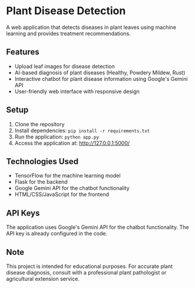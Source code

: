 # Plant Disease Detection

A web application that detects diseases in plant leaves using machine learning and provides treatment recommendations.

## Features

- Upload leaf images for disease detection
- AI-based diagnosis of plant diseases (Healthy, Powdery Mildew, Rust)
- Interactive chatbot for plant disease information using Google's Gemini API
- User-friendly web interface with responsive design

## Setup

1. Clone the repository
2. Install dependencies: `pip install -r requirements.txt`
3. Run the application: `python app.py`
4. Access the application at: http://127.0.0.1:5000/

## Technologies Used

- TensorFlow for the machine learning model
- Flask for the backend
- Google Gemini API for the chatbot functionality
- HTML/CSS/JavaScript for the frontend

## API Keys

The application uses Google's Gemini API for the chatbot functionality. The API key is already configured in the code.

## Note

This project is intended for educational purposes. For accurate plant disease diagnosis, consult with a professional plant pathologist or agricultural extension service.